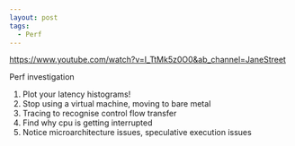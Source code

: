 ```yaml
---
layout: post
tags:
  - Perf
---
```

<https://www.youtube.com/watch?v=I_TtMk5z0O0&ab_channel=JaneStreet>

Perf investigation
1. Plot your latency histograms!
1. Stop using a virtual machine, moving to bare metal
2. Tracing to recognise control flow transfer
3. Find why cpu is getting interrupted
4. Notice microarchitecture issues, speculative execution issues
